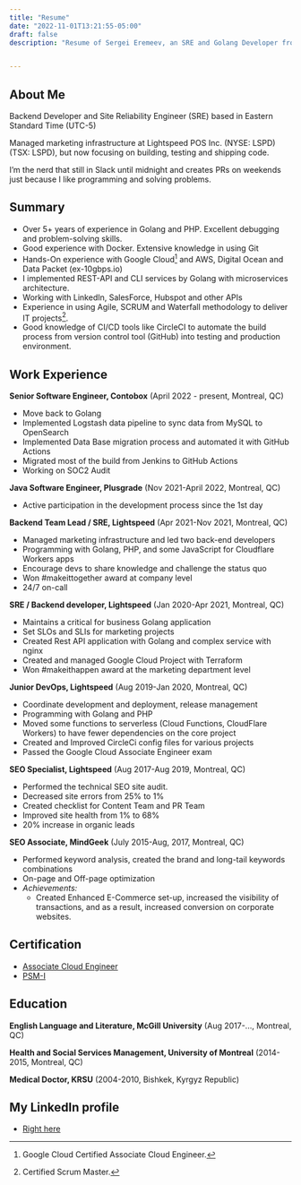 ```yaml
---
title: "Resume"
date: "2022-11-01T13:21:55-05:00"
draft: false
description: "Resume of Sergei Eremeev, an SRE and Golang Developer from North America, Canada, Montreal - UTC-5"


---
```

## About Me
Backend Developer and Site Reliability Engineer (SRE) based in Eastern Standard Time (UTC-5)

Managed marketing infrastructure at Lightspeed POS Inc. (NYSE: LSPD) (TSX: LSPD), but now focusing on building, testing and shipping code.  

I’m the nerd that still in Slack until midnight and creates PRs on weekends just because I like programming and solving problems.

## Summary

* Over 5+ years of experience in Golang and PHP. Excellent debugging and problem-solving skills.
* Good experience with Docker. Extensive knowledge in using Git
* Hands-On experience with Google Cloud[^1] and AWS, Digital Ocean and Data Packet (ex-10gbps.io)
* I implemented REST-API and CLI services by Golang with microservices architecture.
* Working with LinkedIn, SalesForce, Hubspot and other APIs  
* Experience in using Agile, SCRUM and Waterfall methodology to deliver IT projects[^2].
* Good knowledge of CI/CD tools like CircleCI to automate the build process from version control tool (GitHub) into testing and production environment.


## Work Experience

**Senior Software Engineer, Contobox** (April 2022 - present, Montreal, QC)
- Move back to Golang  
- Implemented Logstash data pipeline to sync data from MySQL to OpenSearch
- Implemented Data Base migration process and automated it with GitHub Actions
- Migrated most of the build from Jenkins to GitHub Actions
- Working on SOC2 Audit

**Java Software Engineer, Plusgrade** (Nov 2021-April 2022, Montreal, QC)
- Active participation in the development process since the 1st day

**Backend Team Lead / SRE, Lightspeed** (Apr 2021-Nov 2021, Montreal, QC)
- Managed marketing infrastructure and led two back-end developers
- Programming with Golang, PHP, and some JavaScript for Cloudflare Workers apps
- Encourage devs to share knowledge and challenge the status quo
- Won #makeittogether award at company level 
- 24/7 on-call

**SRE / Backend developer, Lightspeed** (Jan 2020-Apr 2021, Montreal, QC)

- Maintains a critical for business Golang application
- Set SLOs and SLIs for marketing projects
- Created Rest API application with Golang and complex service with nginx
- Created and managed Google Cloud Project with Terraform
- Won #makeithappen award at the marketing department level

**Junior DevOps, Lightspeed** (Aug 2019-Jan 2020, Montreal, QC)
- Coordinate development and deployment, release management
- Programming with Golang and PHP
- Moved some functions to serverless (Cloud Functions, CloudFlare Workers) to have fewer dependencies on the core project
- Created and Improved CircleCi config files for various projects
- Passed the Google Cloud Associate Engineer exam

**SEO Specialist, Lightspeed** (Aug 2017-Aug 2019, Montreal, QC)
- Performed the technical SEO site audit.
- Decreased site errors from 25% to 1%
- Created checklist for Content Team and PR Team
- Improved site health from 1% to 68%
- 20% increase in organic leads

**SEO Associate, MindGeek** (July 2015-Aug, 2017, Montreal, QC)
- Performed keyword analysis, created the brand and long-tail keywords combinations
- On-page and Off-page optimization
- *Achievements:*
    - Created  Enhanced E-Commerce set-up, increased the visibility of transactions, and as a result, increased conversion on corporate websites.


## Certification
* [Associate Cloud Engineer](https://www.credential.net/f078a103-12ac-4beb-b346-ff0c93158e06)
* [PSM-I](https://www.scrum.org/user/310843)

## Education
**English Language and Literature, McGill University** (Aug 2017-..., Montreal, QC)

**Health and Social Services Management, University of Montreal** (2014-2015, Montreal, QC)

**Medical Doctor, KRSU** (2004-2010, Bishkek, Kyrgyz Republic)

## My LinkedIn profile
* [Right here](https://www.linkedin.com/in/sergeeremeev/)


[^1]: Google Cloud Certified Associate Cloud Engineer.
[^2]: Certified Scrum Master.
